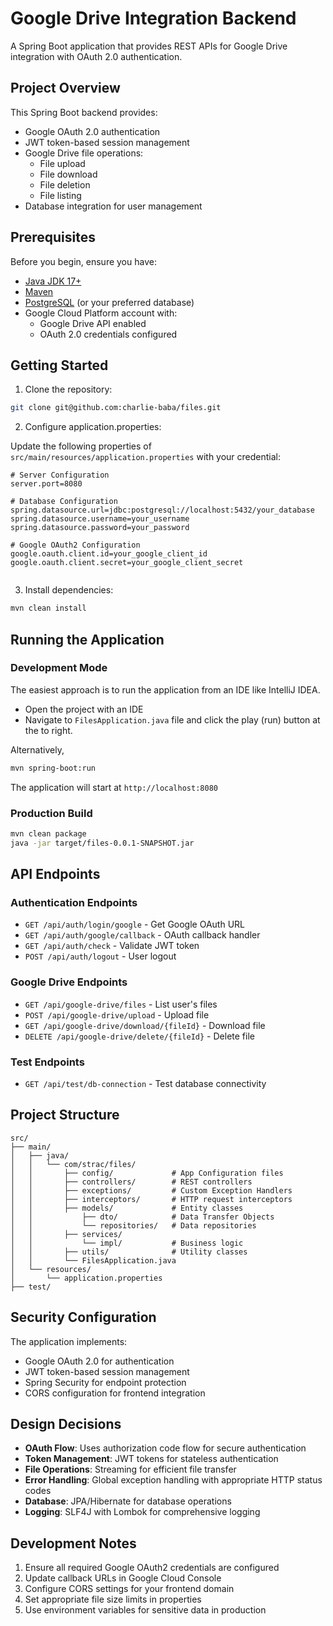 # Google Drive Integration Backend

A Spring Boot application that provides REST APIs for Google Drive integration with OAuth 2.0 authentication.

## Project Overview

This Spring Boot backend provides:
- Google OAuth 2.0 authentication
- JWT token-based session management
- Google Drive file operations:
    - File upload
    - File download
    - File deletion
    - File listing
- Database integration for user management

## Prerequisites

Before you begin, ensure you have:
- [Java JDK 17+](https://adoptium.net/)
- [Maven](https://maven.apache.org/download.cgi)
- [PostgreSQL](https://www.postgresql.org/download/) (or your preferred database)
- Google Cloud Platform account with:
    - Google Drive API enabled
    - OAuth 2.0 credentials configured

## Getting Started

1. Clone the repository:

```bash
git clone git@github.com:charlie-baba/files.git
```

2. Configure application.properties:

Update the following properties of `src/main/resources/application.properties` with your credential:

```properties
# Server Configuration
server.port=8080

# Database Configuration
spring.datasource.url=jdbc:postgresql://localhost:5432/your_database
spring.datasource.username=your_username
spring.datasource.password=your_password

# Google OAuth2 Configuration
google.oauth.client.id=your_google_client_id
google.oauth.client.secret=your_google_client_secret


```

3. Install dependencies:

```bash
mvn clean install
```

## Running the Application

### Development Mode

The easiest approach is to run the application from an IDE like IntelliJ IDEA. 

- Open the project with an IDE 
- Navigate to `FilesApplication.java` file and click the play (run) button at the to right.

Alternatively,

```bash
mvn spring-boot:run
```

The application will start at `http://localhost:8080`

### Production Build

```bash
mvn clean package
java -jar target/files-0.0.1-SNAPSHOT.jar
```

## API Endpoints

### Authentication Endpoints

- `GET /api/auth/login/google` - Get Google OAuth URL
- `GET /api/auth/google/callback` - OAuth callback handler
- `GET /api/auth/check` - Validate JWT token
- `POST /api/auth/logout` - User logout

### Google Drive Endpoints

- `GET /api/google-drive/files` - List user's files
- `POST /api/google-drive/upload` - Upload file
- `GET /api/google-drive/download/{fileId}` - Download file
- `DELETE /api/google-drive/delete/{fileId}` - Delete file

### Test Endpoints

- `GET /api/test/db-connection` - Test database connectivity

## Project Structure

```
src/
├── main/
│   ├── java/
│   │   └── com/strac/files/
│   │       ├── config/             # App Configuration files
│   │       ├── controllers/        # REST controllers
│   │       ├── exceptions/         # Custom Exception Handlers
│   │       ├── interceptors/       # HTTP request interceptors
│   │       ├── models/             # Entity classes
│   │           ├── dto/            # Data Transfer Objects
│   │           └── repositories/   # Data repositories
│   │       ├── services/           
│   │           └── impl/           # Business logic
│   │       ├── utils/              # Utility classes
│   │       └── FilesApplication.java              
│   └── resources/
│       └── application.properties
├── test/
```

## Security Configuration

The application implements:
- Google OAuth 2.0 for authentication
- JWT token-based session management
- Spring Security for endpoint protection
- CORS configuration for frontend integration

## Design Decisions

- **OAuth Flow**: Uses authorization code flow for secure authentication
- **Token Management**: JWT tokens for stateless authentication
- **File Operations**: Streaming for efficient file transfer
- **Error Handling**: Global exception handling with appropriate HTTP status codes
- **Database**: JPA/Hibernate for database operations
- **Logging**: SLF4J with Lombok for comprehensive logging

## Development Notes

1. Ensure all required Google OAuth2 credentials are configured
2. Update callback URLs in Google Cloud Console
3. Configure CORS settings for your frontend domain
4. Set appropriate file size limits in properties
5. Use environment variables for sensitive data in production
